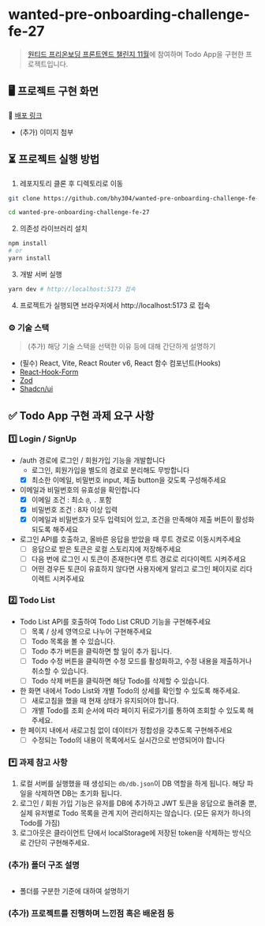 # wanted-pre-onboarding-challenge-fe-27

> [원티드 프리온보딩 프론트엔드 챌린지 11월](https://www.wanted.co.kr/events/pre_challenge_fe_27)에 참여하며 Todo App을 구현한 프로젝트입니다.

## 🖥️ 프로젝트 구현 화면

🔗 [배포 링크](https://hayeonbaek-todo.vercel.app/)

- (추가) 이미지 첨부

## ⏳ 프로젝트 실행 방법

1. 레포지토리 클론 후 디렉토리로 이동

```bash
git clone https://github.com/bhy304/wanted-pre-onboarding-challenge-fe-27

cd wanted-pre-onboarding-challenge-fe-27
```

2. 의존성 라이브러리 설치

```bash
npm install
# or
yarn install
```

3. 개발 서버 실행

```bash
yarn dev # http://localhost:5173 접속
```

4. 프로젝트가 실행되면 브라우저에서 http://localhost:5173 로 접속

### ⚙️ 기술 스택

> (추가) 해당 기술 스택을 선택한 이유 등에 대해 간단하게 설명하기

- (필수) React, Vite, React Router v6, React 함수 컴포넌트(Hooks)
- [React-Hook-Form](https://react-hook-form.com/)
- [Zod](https://zod.dev/)
- [Shadcn/ui](https://github.com/shadcn-ui/ui)

## ✅ Todo App 구현 과제 요구 사항

### 1️⃣ Login / SignUp

- /auth 경로에 로그인 / 회원가입 기능을 개발합니다
  - 로그인, 회원가입을 별도의 경로로 분리해도 무방합니다
  - [x] 최소한 이메일, 비밀번호 input, 제출 button을 갖도록 구성해주세요
- 이메일과 비밀번호의 유효성을 확인합니다
  - [x] 이메일 조건 : 최소 `@`, `.` 포함
  - [x] 비밀번호 조건 : 8자 이상 입력
  - [x] 이메일과 비밀번호가 모두 입력되어 있고, 조건을 만족해야 제출 버튼이 활성화 되도록 해주세요
- 로그인 API를 호출하고, 올바른 응답을 받았을 때 루트 경로로 이동시켜주세요
  - [ ] 응답으로 받은 토큰은 로컬 스토리지에 저장해주세요
  - [ ] 다음 번에 로그인 시 토큰이 존재한다면 루트 경로로 리다이렉트 시켜주세요
  - [ ] 어떤 경우든 토큰이 유효하지 않다면 사용자에게 알리고 로그인 페이지로 리다이렉트 시켜주세요

### 2️⃣ Todo List

- Todo List API를 호출하여 Todo List CRUD 기능을 구현해주세요
  - [ ] 목록 / 상세 영역으로 나누어 구현해주세요
  - [ ] Todo 목록을 볼 수 있습니다.
  - [ ] Todo 추가 버튼을 클릭하면 할 일이 추가 됩니다.
  - [ ] Todo 수정 버튼을 클릭하면 수정 모드를 활성화하고, 수정 내용을 제출하거나 취소할 수 있습니다.
  - [ ] Todo 삭제 버튼을 클릭하면 해당 Todo를 삭제할 수 있습니다.
- 한 화면 내에서 Todo List와 개별 Todo의 상세를 확인할 수 있도록 해주세요.
  - [ ] 새로고침을 했을 때 현재 상태가 유지되어야 합니다.
  - [ ] 개별 Todo를 조회 순서에 따라 페이지 뒤로가기를 통하여 조회할 수 있도록 해주세요.
- 한 페이지 내에서 새로고침 없이 데이터가 정합성을 갖추도록 구현해주세요
  - [ ] 수정되는 Todo의 내용이 목록에서도 실시간으로 반영되어야 합니다

### \*️⃣ 과제 참고 사항

1. 로컬 서버를 실행했을 때 생성되는 `db/db.json`이 DB 역할을 하게 됩니다. 해당 파일을 삭제하면 DB는 초기화 됩니다.
2. 로그인 / 회원 가입 기능은 유저를 DB에 추가하고 JWT 토큰을 응답으로 돌려줄 뿐, 실제 유저별로 Todo 목록을 관계 지어 관리하지는 않습니다. (모든 유저가 하나의 Todo를 가짐)
3. 로그아웃은 클라이언트 단에서 localStorage에 저장된 token을 삭제하는 방식으로 간단히 구현해주세요.

### (추가) 폴더 구조 설명

```bash

```

- 폴더를 구분한 기준에 대하여 설명하기

### (추가) 프로젝트를 진행하며 느낀점 혹은 배운점 등

